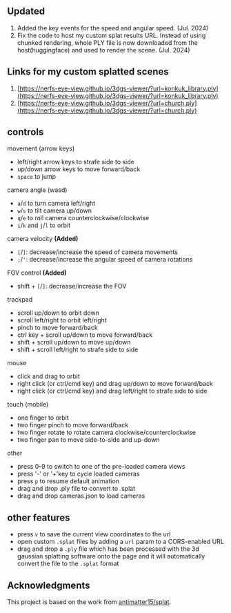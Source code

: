 

## Updated

1. Added the key events for the speed and angular speed. (Jul. 2024)
2. Fix the code to host my custom splat results URL. Instead of using chunked rendering, whole PLY file is now downloaded from the host(huggingface) and used to render the scene. (Jul. 2024)


## Links for my custom splatted scenes

1. [https://nerfs-eye-view.github.io/3dgs-viewer/?url=konkuk_library.ply](https://nerfs-eye-view.github.io/3dgs-viewer/?url=konkuk_library.ply)
2. [https://nerfs-eye-view.github.io/3dgs-viewer/?url=church.ply](https://nerfs-eye-view.github.io/3dgs-viewer/?url=church.ply)


## controls

movement (arrow keys)

- left/right arrow keys to strafe side to side
- up/down arrow keys to move forward/back
- `space` to jump

camera angle (wasd)

- `a`/`d` to turn camera left/right
- `w`/`s` to tilt camera up/down
- `q`/`e` to roll camera counterclockwise/clockwise
- `i`/`k` and `j`/`l` to orbit

camera velocity **(Added)**

- `[`/`]`: decrease/increase the speed of camera movements
- `;`/`'`: decrease/increase the angular speed of camera rotations

FOV control **(Added)**

- shift + `[`/`]`: decrease/increase the FOV

trackpad
- scroll up/down to orbit down
- scroll left/right to orbit left/right
- pinch to move forward/back
- ctrl key + scroll up/down to move forward/back
- shift + scroll up/down to move up/down
- shift + scroll left/right to strafe side to side

mouse
- click and drag to orbit
- right click (or ctrl/cmd key) and drag up/down to move forward/back
- right click (or ctrl/cmd key) and drag left/right to strafe side to side

touch (mobile)
- one finger to orbit
- two finger pinch to move forward/back
- two finger rotate to rotate camera clockwise/counterclockwise
- two finger pan to move side-to-side and up-down

other
- press 0-9 to switch to one of the pre-loaded camera views
- press '-' or '+'key to cycle loaded cameras
- press `p` to resume default animation
- drag and drop .ply file to convert to .splat
- drag and drop cameras.json to load cameras

## other features

- press `v` to save the current view coordinates to the url
- open custom `.splat` files by adding a `url` param to a CORS-enabled URL
- drag and drop a `.ply` file which has been processed with the 3d gaussian splatting software onto the page and it will automatically convert the file to the `.splat` format


## Acknowledgments
This project is based on the work from [antimatter15/splat](https://github.com/antimatter15/splat).
